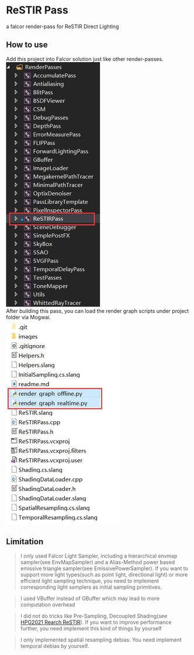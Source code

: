 # ReSTIR Pass

a falcor render-pass for ReSTIR Direct Lighting

## How to use

Add this project into Falcor solution just like other render-passes.  
![file-tree-layout](images/layout.png)  
After building this pass, you can load the render graph scripts under project folder via Mogwai.  
![render-graph-files](images/rendergraph.jpg)
## Limitation

> I only used Falcor Light Sampler, including a hierarchical envmap sampler(see EnvMapSampler) and a Alias-Method power based emissive triangle sampler(see EmissivePowerSampler). If you want to support more light types(such as point light, directional light) or more efficient light sampling technique, you need to implement corresponding light samplers as initial sampling primitives.

> I used VBuffer instead of GBuffer which may lead to more computation overhead

> I did not do tricks like Pre-Sampling, Decoupled Shading(see [HPG2021 Rearch ReSTIR](https://research.nvidia.com/publication/2021-07_Rearchitecting-Spatiotemporal-Resampling)). If you want to improve performance further, you need implement this kind of things by yourself

> I only implemented spatial resampling debias. You need implement temporal debias by yourself.